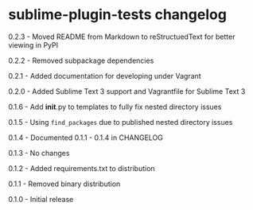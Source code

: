 # sublime-plugin-tests changelog
0.2.3 - Moved README from Markdown to reStructuedText for better viewing in PyPI

0.2.2 - Removed subpackage dependencies

0.2.1 - Added documentation for developing under Vagrant

0.2.0 - Added Sublime Text 3 support and Vagrantfile for Sublime Text 3

0.1.6 - Add __init__.py to templates to fully fix nested directory issues

0.1.5 - Using `find_packages` due to published nested directory issues

0.1.4 - Documented 0.1.1 - 0.1.4 in CHANGELOG

0.1.3 - No changes

0.1.2 - Added requirements.txt to distribution

0.1.1 - Removed binary distribution

0.1.0 - Initial release
